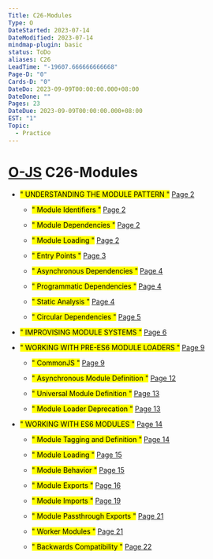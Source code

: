 ```yaml
---
Title: C26-Modules
Type: O
DateStarted: 2023-07-14
DateModified: 2023-07-14
mindmap-plugin: basic
status: ToDo
aliases: C26
LeadTime: "-19607.666666666668"
Page-D: "0"
Cards-D: "0"
DateDo: 2023-09-09T00:00:00.000+08:00
DateDone: ""
Pages: 23
DateDue: 2023-09-09T00:00:00.000+08:00
EST: "1"
Topic:
  - Practice
---
```


# [O-JS](O-JS.md) C26-Modules

- <mark class="hltr-gray ">" UNDERSTANDING THE MODULE PATTERN "</mark> [Page 2 ](zotero://open-pdf/library/items/QCNJVJRE?page=2&annotation=RAPZ7I7X)

  - <mark class="hltr-gray ">" Module Identifiers "</mark> [Page 2 ](zotero://open-pdf/library/items/QCNJVJRE?page=2&annotation=WVGFPU8G)

  - <mark class="hltr-gray ">" Module Dependencies "</mark> [Page 2 ](zotero://open-pdf/library/items/QCNJVJRE?page=2&annotation=FPCDM4HY)

  - <mark class="hltr-gray ">" Module Loading "</mark> [Page 2 ](zotero://open-pdf/library/items/QCNJVJRE?page=2&annotation=J3RUIEUN)

  - <mark class="hltr-gray ">" Entry Points "</mark> [Page 3 ](zotero://open-pdf/library/items/QCNJVJRE?page=3&annotation=IEAYYQ5Q)

  - <mark class="hltr-gray ">" Asynchronous Dependencies "</mark> [Page 4 ](zotero://open-pdf/library/items/QCNJVJRE?page=4&annotation=2DNUEJ8R)

  - <mark class="hltr-gray ">" Programmatic Dependencies "</mark> [Page 4 ](zotero://open-pdf/library/items/QCNJVJRE?page=4&annotation=GUSNW9TW)

  - <mark class="hltr-gray ">" Static Analysis "</mark> [Page 4 ](zotero://open-pdf/library/items/QCNJVJRE?page=4&annotation=84RF3J6G)

  - <mark class="hltr-gray ">" Circular Dependencies "</mark> [Page 5 ](zotero://open-pdf/library/items/QCNJVJRE?page=5&annotation=2YNHFL2Y)

- <mark class="hltr-gray ">" IMPROVISING MODULE SYSTEMS "</mark> [Page 6 ](zotero://open-pdf/library/items/QCNJVJRE?page=6&annotation=FE6FAHVD)

- <mark class="hltr-gray ">" WORKING WITH PRE-ES6 MODULE LOADERS "</mark> [Page 9 ](zotero://open-pdf/library/items/QCNJVJRE?page=9&annotation=3B7CD8XP)

  - <mark class="hltr-gray ">" CommonJS "</mark> [Page 9 ](zotero://open-pdf/library/items/QCNJVJRE?page=9&annotation=CCAHIQXP)

  - <mark class="hltr-gray ">" Asynchronous Module Definition "</mark> [Page 12 ](zotero://open-pdf/library/items/QCNJVJRE?page=12&annotation=FT7ZPARP)

  - <mark class="hltr-gray ">" Universal Module Definition "</mark> [Page 13 ](zotero://open-pdf/library/items/QCNJVJRE?page=13&annotation=UBFWED4R)

  - <mark class="hltr-gray ">" Module Loader Deprecation "</mark> [Page 13 ](zotero://open-pdf/library/items/QCNJVJRE?page=13&annotation=QYBL6U3N)

- <mark class="hltr-gray ">" WORKING WITH ES6 MODULES "</mark> [Page 14 ](zotero://open-pdf/library/items/QCNJVJRE?page=14&annotation=GH8Z6DAS)

  - <mark class="hltr-gray ">" Module Tagging and Definition "</mark> [Page 14 ](zotero://open-pdf/library/items/QCNJVJRE?page=14&annotation=ABUCTQJK)

  - <mark class="hltr-gray ">" Module Loading "</mark> [Page 15 ](zotero://open-pdf/library/items/QCNJVJRE?page=15&annotation=B5J96HTR)

  - <mark class="hltr-gray ">" Module Behavior "</mark> [Page 15 ](zotero://open-pdf/library/items/QCNJVJRE?page=15&annotation=YXE2IWJ4)

  - <mark class="hltr-gray ">" Module Exports "</mark> [Page 16 ](zotero://open-pdf/library/items/QCNJVJRE?page=16&annotation=QGJXHKMN)

  - <mark class="hltr-gray ">" Module Imports "</mark> [Page 19 ](zotero://open-pdf/library/items/QCNJVJRE?page=19&annotation=BBZ5MGJ4)

  - <mark class="hltr-gray ">" Module Passthrough Exports "</mark> [Page 21 ](zotero://open-pdf/library/items/QCNJVJRE?page=21&annotation=WY2WRZGN)

  - <mark class="hltr-gray ">" Worker Modules "</mark> [Page 21 ](zotero://open-pdf/library/items/QCNJVJRE?page=21&annotation=FULKCUZ2)

  - <mark class="hltr-gray ">" Backwards Compatibility "</mark> [Page 22 ](zotero://open-pdf/library/items/QCNJVJRE?page=22&annotation=K28QP5GF)

